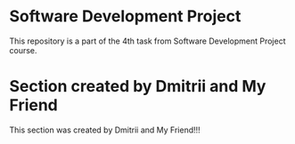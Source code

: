 # Software Development Project

This repository is a part of the 4th task from Software Development Project course.

# Section created by Dmitrii and My Friend

This section was created by Dmitrii and My Friend!!!